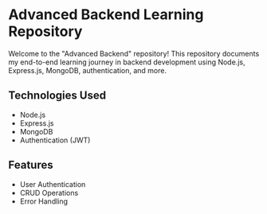 # Advanced Backend Learning Repository

Welcome to the "Advanced Backend" repository! This repository documents my end-to-end learning journey in backend development using Node.js, Express.js, MongoDB, authentication, and more.

## Technologies Used

- Node.js
- Express.js
- MongoDB
- Authentication (JWT)

## Features

- User Authentication
- CRUD Operations
- Error Handling
